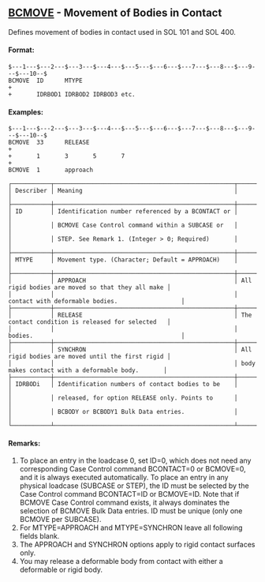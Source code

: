 ## [BCMOVE](https://nexus.hexagon.com/documentationcenter/bundle/MSC_Nastran_2022.4/page/Nastran_Combined_Book/qrg/bulkab/TOC.BCMOVE.xhtml) - Movement of Bodies in Contact

Defines movement of bodies in contact used in SOL 101 and SOL 400.

#### Format:

```nastran
$---1---$---2---$---3---$---4---$---5---$---6---$---7---$---8---$---9---$---10--$
BCMOVE  ID      MTYPE                                                   +
+       IDRBOD1 IDRBOD2 IDRBOD3 etc.
```

#### Examples:

```nastran
$---1---$---2---$---3---$---4---$---5---$---6---$---7---$---8---$---9---$---10--$
BCMOVE  33      RELEASE                                                 +
+       1       3       5       7                                       +
BCMOVE  1       approach
```

```text
┌───────────┬───────────────────────────────────────────────────┬──────────────────────────────────────────────────┐
│ Describer │ Meaning                                           │                                                  │
├───────────┼───────────────────────────────────────────────────┼──────────────────────────────────────────────────┤
│ ID        │ Identification number referenced by a BCONTACT or │                                                  │
│           │ BCMOVE Case Control command within a SUBCASE or   │                                                  │
│           │ STEP. See Remark 1. (Integer > 0; Required)       │                                                  │
├───────────┼───────────────────────────────────────────────────┼──────────────────────────────────────────────────┤
│ MTYPE     │ Movement type. (Character; Default = APPROACH)    │                                                  │
├───────────┼───────────────────────────────────────────────────┼──────────────────────────────────────────────────┤
│           │ APPROACH                                          │ All rigid bodies are moved so that they all make │
│           │                                                   │ contact with deformable bodies.                  │
├───────────┼───────────────────────────────────────────────────┼──────────────────────────────────────────────────┤
│           │ RELEASE                                           │ The contact condition is released for selected   │
│           │                                                   │ bodies.                                          │
├───────────┼───────────────────────────────────────────────────┼──────────────────────────────────────────────────┤
│           │ SYNCHRON                                          │ All rigid bodies are moved until the first rigid │
│           │                                                   │ body makes contact with a deformable body.       │
├───────────┼───────────────────────────────────────────────────┼──────────────────────────────────────────────────┤
│ IDRBODi   │ Identification numbers of contact bodies to be    │                                                  │
│           │ released, for option RELEASE only. Points to      │                                                  │
│           │ BCBODY or BCBODY1 Bulk Data entries.              │                                                  │
└───────────┴───────────────────────────────────────────────────┴──────────────────────────────────────────────────┘
```

#### Remarks:

1. To place an entry in the loadcase 0, set ID=0, which does not need any corresponding Case Control command BCONTACT=0 or BCMOVE=0, and it is always executed automatically. To place an entry in any physical loadcase (SUBCASE or STEP), the ID must be selected by the Case Control command BCONTACT=ID or BCMOVE=ID. Note that if BCMOVE Case Control command exists, it always dominates the selection of BCMOVE Bulk Data entries. ID must be unique (only one BCMOVE per SUBCASE).
2. For MTYPE=APPROACH and MTYPE=SYNCHRON leave all following fields blank.
3. The APPROACH and SYNCHRON options apply to rigid contact surfaces only.
4. You may release a deformable body from contact with either a deformable or rigid body.
